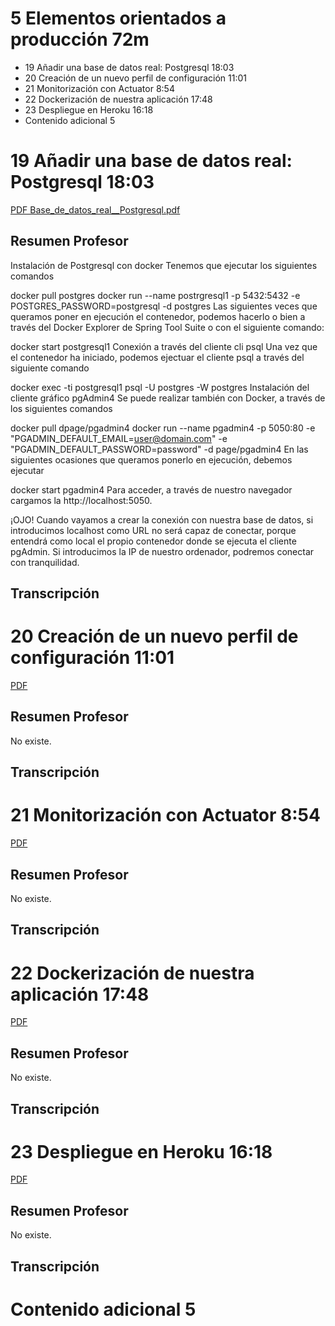# 5 Elementos orientados a producción 72m

* 19 Añadir una base de datos real: Postgresql 18:03 
* 20 Creación de un nuevo perfil de configuración 11:01 
* 21 Monitorización con Actuator 8:54 
* 22 Dockerización de nuestra aplicación 17:48 
* 23 Despliegue en Heroku 16:18 
* Contenido adicional 5

# 19 Añadir una base de datos real: Postgresql 18:03 

[PDF Base_de_datos_real__Postgresql.pdf](pdfs/17_Base_de_datos_real__Postgresql.pdf)

## Resumen Profesor
Instalación de Postgresql con docker
Tenemos que ejecutar los siguientes comandos

docker pull postgres
docker run --name postrgresql1 -p 5432:5432 -e POSTGRES_PASSWORD=postgresql -d postgres
Las siguientes veces que queramos poner en ejecución el contenedor, podemos hacerlo o bien a través del Docker Explorer de Spring Tool Suite o con el siguiente comando:

docker start postgresql1
Conexión a través del cliente cli psql
Una vez que el contenedor ha iniciado, podemos ejectuar el cliente psql a través del siguiente comando

docker exec -ti postgresql1 psql -U postgres -W postgres
Instalación del cliente gráfico pgAdmin4
Se puede realizar también con Docker, a través de los siguientes comandos

docker pull dpage/pgadmin4
docker run --name pgadmin4 -p 5050:80 -e "PGADMIN_DEFAULT_EMAIL=user@domain.com" -e "PGADMIN_DEFAULT_PASSWORD=password" -d page/pgadmin4
En las siguientes ocasiones que queramos ponerlo en ejecución, debemos ejecutar

docker start pgadmin4
Para acceder, a través de nuestro navegador cargamos la http://localhost:5050.

¡OJO! Cuando vayamos a crear la conexión con nuestra base de datos, si introducimos localhost como URL no será capaz de conectar, porque entendrá como local el propio contenedor donde se ejecuta el cliente pgAdmin. Si introducimos la IP de nuestro ordenador, podremos conectar con tranquilidad.

## Transcripción

# 20 Creación de un nuevo perfil de configuración 11:01 

[PDF ](pdfs/)

## Resumen Profesor

No existe.

## Transcripción

# 21 Monitorización con Actuator 8:54

[PDF ](pdfs/)

## Resumen Profesor

No existe.

## Transcripción

# 22 Dockerización de nuestra aplicación 17:48

[PDF ](pdfs/)

## Resumen Profesor

No existe.

## Transcripción

# 23 Despliegue en Heroku 16:18 

[PDF ](pdfs/)

## Resumen Profesor

No existe.

## Transcripción

# Contenido adicional 5
